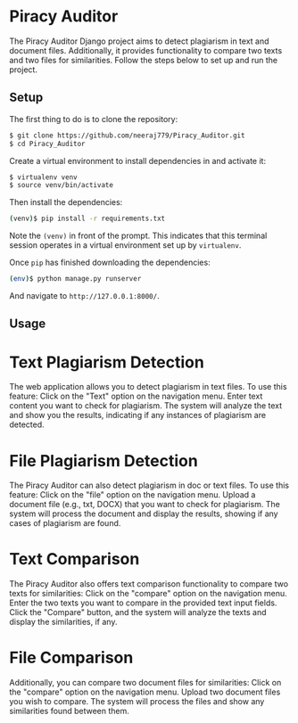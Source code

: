 # Piracy Auditor

The Piracy Auditor Django project aims to detect plagiarism in text and document files. Additionally, it provides functionality to compare two texts and two files for similarities. Follow the steps below to set up and run the project.

## Setup

The first thing to do is to clone the repository:

```sh
$ git clone https://github.com/neeraj779/Piracy_Auditor.git
$ cd Piracy_Auditor
```

Create a virtual environment to install dependencies in and activate it:

```sh
$ virtualenv venv
$ source venv/bin/activate
```

Then install the dependencies:

```sh
(venv)$ pip install -r requirements.txt
```
Note the `(venv)` in front of the prompt. This indicates that this terminal
session operates in a virtual environment set up by `virtualenv`.

Once `pip` has finished downloading the dependencies:
```sh
(env)$ python manage.py runserver
```
And navigate to `http://127.0.0.1:8000/`.

## Usage
# Text Plagiarism Detection
The web application allows you to detect plagiarism in text files. To use this feature:
Click on the "Text" option on the navigation menu.
Enter text content you want to check for plagiarism.
The system will analyze the text and show you the results, indicating if any instances of plagiarism are detected.

# File Plagiarism Detection
The Piracy Auditor can also detect plagiarism in doc or text files. To use this feature:
Click on the "file" option on the navigation menu.
Upload a document file (e.g., txt, DOCX) that you want to check for plagiarism.
The system will process the document and display the results, showing if any cases of plagiarism are found.

# Text Comparison
The Piracy Auditor also offers text comparison functionality to compare two texts for similarities:
Click on the "compare" option on the navigation menu.
Enter the two texts you want to compare in the provided text input fields.
Click the "Compare" button, and the system will analyze the texts and display the similarities, if any.

# File Comparison
Additionally, you can compare two document files for similarities:
Click on the "compare" option on the navigation menu.
Upload two document files you wish to compare.
The system will process the files and show any similarities found between them.
